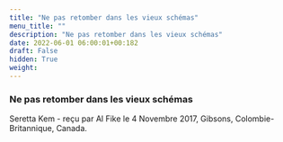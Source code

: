 ```yaml
---
title: "Ne pas retomber dans les vieux schémas"
menu_title: ""
description: "Ne pas retomber dans les vieux schémas"
date: 2022-06-01 06:00:01+00:182
draft: False
hidden: True
weight:
---
```

### Ne pas retomber dans les vieux schémas

Seretta Kem - reçu par Al Fike le 4 Novembre 2017, Gibsons, Colombie-Britannique, Canada.



